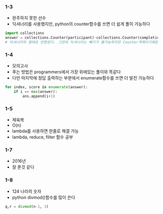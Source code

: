 ### 1-3
- 완주하지 못한 선수    
- 딕셔너리를 사용했지만, python의 counter함수를 쓰면 더 쉽게 풀이 가능하다   
```python
import collections
answer = collections.Counter(participant)-collections.Counter(completion)
# 딕셔너리의 형태로 반환된다. 그런데 딕셔너리는 빼기가 불가능하지만 Counter객체이기때문에 빼기 가능하다 
```

### 1-4
- 모의고사   
- 푸는 방법은 programmers에서 가장 위에있는 풀이와 똑같다   
- 다만 마지막에 정답 출력하는 부분에서 enumerate함수를 쓰면 더 발전 가능하다   
```python
for index, score in enumerate(answer):
    if i == max(answer):
        ans.append(i+1)
```

### 1-5
- 체육복   
- O(n)   
- lambda를 사용하면 한줄로 해결 가능   
- lambda, reduce, filter 함수 공부   

### 1-7
- 2016년   
- 잘 푼것 같다   

### 1-8
- 124 나라의 숫자   
- python divmod()함수를 많이 쓴다   
```python
q,r = divmod(n-1, 3)
```